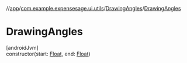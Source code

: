 //[app](../../../index.md)/[com.example.expensesage.ui.utils](../index.md)/[DrawingAngles](index.md)/[DrawingAngles](-drawing-angles.md)

# DrawingAngles

[androidJvm]\
constructor(start: [Float](https://kotlinlang.org/api/latest/jvm/stdlib/kotlin/-float/index.html), end: [Float](https://kotlinlang.org/api/latest/jvm/stdlib/kotlin/-float/index.html))
